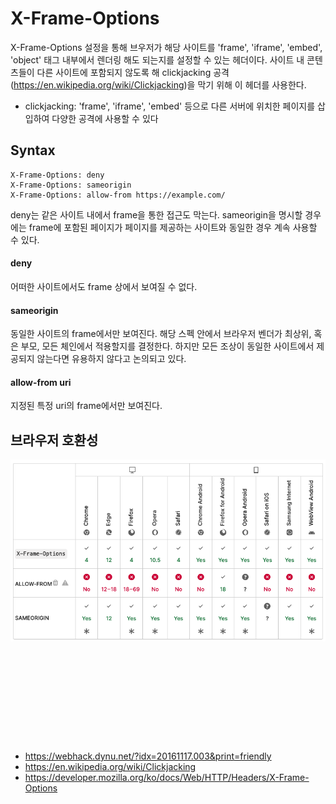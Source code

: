# X-Frame-Options
X-Frame-Options 설정을 통해 브우저가 해당 사이트를 'frame', 'iframe', 'embed', 'object' 태그 내부에서 렌더링 해도 되는지를 설정할 수 있는 헤더이다. 사이트 내 콘텐츠들이 다른 사이트에 포함되지 않도록 해 clickjacking 공격(https://en.wikipedia.org/wiki/Clickjacking)을 막기 위해 이 헤더를 사용한다.
* clickjacking: 'frame', 'iframe', 'embed' 등으로 다른 서버에 위치한 페이지를 삽입하여 다양한 공격에 사용할 수 있다

## Syntax
```
X-Frame-Options: deny
X-Frame-Options: sameorigin
X-Frame-Options: allow-from https://example.com/
```
deny는 같은 사이트 내에서 frame을 통한 접근도 막는다. sameorigin을 명시할 경우에는 frame에 포함된 페이지가 페이지를 제공하는 사이트와 동일한 경우 계속 사용할 수 있다.

#### deny
어떠한 사이트에서도 frame 상에서 보여질 수 없다.
#### sameorigin
동일한 사이트의 frame에서만 보여진다. 해당 스펙 안에서 브라우저 벤더가 최상위, 혹은 부모, 모든 체인에서 적용할지를 결정한다. 하지만 모든 조상이 동일한 사이트에서 제공되지 않는다면 유용하지 않다고 논의되고 있다.
#### allow-from uri
지정된 특정 uri의 frame에서만 보여진다. 

## 브라우저 호환성
![Alt text](./images/image.png)


</br></br></br></br></br>
------
- https://webhack.dynu.net/?idx=20161117.003&print=friendly
- https://en.wikipedia.org/wiki/Clickjacking
- https://developer.mozilla.org/ko/docs/Web/HTTP/Headers/X-Frame-Options

